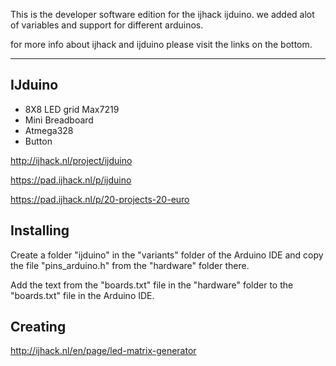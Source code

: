 This is the developer software edition for the ijhack ijduino.
we added alot of variables and support for different arduinos.

for more info about ijhack and ijduino please visit the links on the bottom.

----------------------------------------------------------

IJduino
-------
* 8X8 LED grid Max7219
* Mini Breadboard
* Atmega328
* Button

http://ijhack.nl/project/ijduino

https://pad.ijhack.nl/p/ijduino

https://pad.ijhack.nl/p/20-projects-20-euro

Installing
----------

Create a folder "ijduino" in the "variants" folder of the Arduino IDE and copy the file "pins_arduino.h" from the "hardware" folder there.

Add the text from the "boards.txt" file in the "hardware" folder to the "boards.txt" file in the Arduino IDE.

Creating
--------
http://ijhack.nl/en/page/led-matrix-generator
